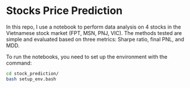 # Stocks Price Prediction

In this repo, I use a notebook to perform data analysis on 4 stocks in the Vietnamese stock market (FPT, MSN, PNJ, VIC). The methods tested are simple and evaluated based on three metrics: Sharpe ratio, final PNL, and MDD.

To run the notebooks, you need to set up the environment with the command:
```bash
cd stock_prediction/
bash setup_env.bash
```
